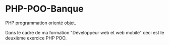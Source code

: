 # PHP-POO-Banque
PHP programmation orienté objet.

Dans le cadre de ma formation "Développeur web et web mobile" ceci est le deuxième exercice PHP POO.
